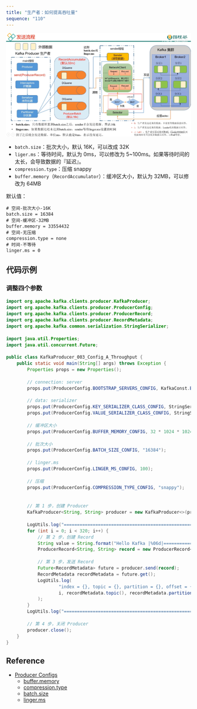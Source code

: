 ```yaml
---
title: "生产者：如何提高吞吐量"
sequence: "110"
---
```


![](/assets/images/kafka/producer/producer-send-record-detail-002.png)

- `batch.size`：批次大小，默认 16K，可以改成 32K
- `liger.ms`：等待时间，默认为 0ms，可以修改为 5~100ms。如果等待时间的太长，会导致数据的『延迟』。
- `compression.type`：压缩 snappy
- `buffer.memory`（`RecordAccumulator`）：缓冲区大小，默认为 32MB，可以修改为 64MB

默认值：

```text
# 空间-批次大小-16K
batch.size = 16384
# 空间-缓冲区-32MB
buffer.memory = 33554432
# 空间-无压缩
compression.type = none
# 时间-不等待
linger.ms = 0
```

## 代码示例

### 调整四个参数

```java
import org.apache.kafka.clients.producer.KafkaProducer;
import org.apache.kafka.clients.producer.ProducerConfig;
import org.apache.kafka.clients.producer.ProducerRecord;
import org.apache.kafka.clients.producer.RecordMetadata;
import org.apache.kafka.common.serialization.StringSerializer;

import java.util.Properties;
import java.util.concurrent.Future;

public class KafkaProducer_003_Config_A_Throughput {
    public static void main(String[] args) throws Exception {
        Properties props = new Properties();

        // connection: server
        props.put(ProducerConfig.BOOTSTRAP_SERVERS_CONFIG, KafkaConst.BOOTSTRAP_SERVER_URL);

        // data: serializer
        props.put(ProducerConfig.KEY_SERIALIZER_CLASS_CONFIG, StringSerializer.class.getName());
        props.put(ProducerConfig.VALUE_SERIALIZER_CLASS_CONFIG, StringSerializer.class.getName());

        // 缓冲区大小
        props.put(ProducerConfig.BUFFER_MEMORY_CONFIG, 32 * 1024 * 1024);

        // 批次大小
        props.put(ProducerConfig.BATCH_SIZE_CONFIG, "16384");

        // linger.ms
        props.put(ProducerConfig.LINGER_MS_CONFIG, 100);

        // 压缩
        props.put(ProducerConfig.COMPRESSION_TYPE_CONFIG, "snappy");


        // 第 1 步，创建 Producer
        KafkaProducer<String, String> producer = new KafkaProducer<>(props);

        LogUtils.log("=================================================================================");
        for (int i = 0; i < 320; i++) {
            // 第 2 步，创建 Record
            String value = String.format("Hello Kafka |%06d|==============================", i);
            ProducerRecord<String, String> record = new ProducerRecord<>(KafkaConst.TOPIC_NAME, value);

            // 第 3 步，发送 Record
            Future<RecordMetadata> future = producer.send(record);
            RecordMetadata recordMetadata = future.get();
            LogUtils.log(
                    "index = {}, topic = {}, partition = {}, offset = {}, value = {}",
                    i, recordMetadata.topic(), recordMetadata.partition(), recordMetadata.offset(), value
            );
        }
        LogUtils.log("=================================================================================");

        // 第 4 步，关闭 Producer
        producer.close();
    }
}
```

## Reference

- [Producer Configs](https://kafka.apache.org/documentation/#producerconfigs)
    - [buffer.memory](https://kafka.apache.org/documentation/#producerconfigs_buffer.memory)
    - [compression.type](https://kafka.apache.org/documentation/#brokerconfigs_compression.type)
    - [batch.size](https://kafka.apache.org/documentation/#producerconfigs_batch.size)
    - [linger.ms](https://kafka.apache.org/documentation/#producerconfigs_linger.ms)
